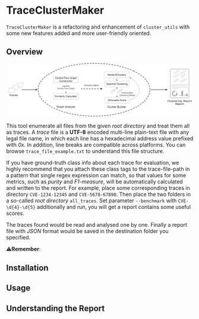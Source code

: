 # TraceClusterMaker

`TraceClusterMaker` is a refactoring and enhancement of `cluster_utils` with some new features added and more user-friendly oriented.

## Overview

<img src="./overview.png" width=640/>

This tool enumerate all files from the given *root directory* and treat them all as traces. A *trace* file is a **UTF-8** encoded multi-line plain-text file with any legal file name, in which each line has a hexadecimal address value prefixed with *0x*. In addition, line breaks are compatible across platforms. You can browse `trace_file_example.txt` to understand this file structure.

If you have ground-truth class info about each trace for evaluation, we highly recommend that you attach these class tags to the trace-file-path in a pattern that single regex expression can match, so that  values for some metrics, such as *purity* and *F1-measure*, will be automatically calculated and written to the report. For example, place some corresponding traces in directory `CVE-1234-12345` and `CVE-5678-67890`. Then place the two folders in a so-called *root directory* `all_traces`. Set parameter `--benchmark` with `CVE-\d{4}-\d{5}` additionally and run, you will get a report contains some useful scores.

The traces found would be read and analysed one by one. Finally a report file with *JSON* format would be saved in the destination folder you specified.

⚠️**Remember**: 

## Installation


## Usage


## Understanding the Report


